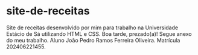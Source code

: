 # site-de-receitas
Site de receitas desenvolvido por mim para trabalho na Universidade Estácio de Sá utilizando HTML e CSS.
Boa tarde, prezado(a)! Segue anexo do meu trabalho. Aluno João Pedro Ramos Ferreira Oliveira. Matrícula 202406221455.
